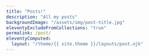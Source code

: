 ```yaml
---
title: "Posts!"
description: "All my posts"
backgroundImage: "/assets/img/post-title.jpg"
eleventyExcludeFromCollections: "true"
permalink: /post/
eleventyComputed:
  layout: "/theme/{{ site.theme }}/layouts/post.njk"
---
```

